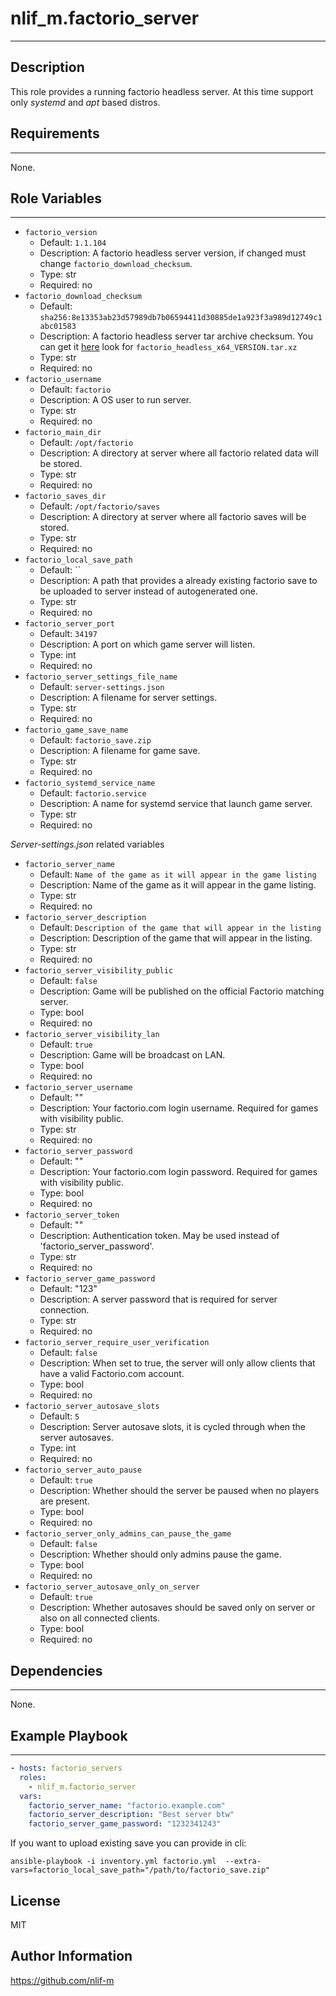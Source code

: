 # **nlif_m.factorio_server**
------------

## Description

This role provides a running factorio headless server.
At this time support only *systemd* and *apt* based distros.

## Requirements
------------

None.

## Role Variables
--------------

- `factorio_version`
  - Default: `1.1.104`
  - Description: A factorio headless server version, if changed must change `factorio_download_checksum`.
  - Type: str
  - Required: no
- `factorio_download_checksum`
  - Default: `sha256:8e13353ab23d57989db7b06594411d30885de1a923f3a989d12749c1abc01583`
  - Description: A factorio headless server tar archive checksum. You can get it [here](https://www.factorio.com/download/sha256sums) look for `factorio_headless_x64_VERSION.tar.xz`
  - Type: str
  - Required: no
- `factorio_username`
  - Default: `factorio`
  - Description: A OS user to run server.
  - Type: str
  - Required: no
- `factorio_main_dir`
  - Default: `/opt/factorio`
  - Description: A directory at server where all factorio related data will be stored.
  - Type: str
  - Required: no
- `factorio_saves_dir`
  - Default: `/opt/factorio/saves`
  - Description: A directory at server where all factorio saves will be stored.
  - Type: str
  - Required: no
- `factorio_local_save_path`
  - Default: ``
  - Description: A path that provides a already existing factorio save to be uploaded to server instead of autogenerated one.
  - Type: str
  - Required: no
- `factorio_server_port`
  - Default: `34197`
  - Description: A port on which game server will listen.
  - Type: int
  - Required: no
- `factorio_server_settings_file_name`
  - Default: `server-settings.json`
  - Description: A filename for server settings.
  - Type: str
  - Required: no
- `factorio_game_save_name`
  - Default: `factorio_save.zip`
  - Description: A filename for game save.
  - Type: str
  - Required: no
- `factorio_systemd_service_name`
  - Default: `factorio.service`
  - Description: A name for systemd service that launch game server.
  - Type: str
  - Required: no

*Server-settings.json* related variables

- `factorio_server_name`
  - Default: `Name of the game as it will appear in the game listing`
  - Description: Name of the game as it will appear in the game listing.
  - Type: str
  - Required: no
- `factorio_server_description`
  - Default: `Description of the game that will appear in the listing`
  - Description: Description of the game that will appear in the listing.
  - Type: str
  - Required: no
- `factorio_server_visibility_public`
  - Default: `false`
  - Description: Game will be published on the official Factorio matching server.
  - Type: bool
  - Required: no
- `factorio_server_visibility_lan`
  - Default: `true`
  - Description: Game will be broadcast on LAN.
  - Type: bool
  - Required: no
- `factorio_server_username`
  - Default: ""
  - Description: Your factorio.com login username. Required for games with visibility public.
  - Type: str
  - Required: no
- `factorio_server_password`
  - Default: ""
  - Description: Your factorio.com login password. Required for games with visibility public.
  - Type: bool
  - Required: no
- `factorio_server_token`
  - Default: ""
  - Description: Authentication token. May be used instead of 'factorio_server_password'.
  - Type: str
  - Required: no
- `factorio_server_game_password`
  - Default: "123"
  - Description: A server password that is required for server connection.
  - Type: str
  - Required: no
- `factorio_server_require_user_verification`
  - Default: `false`
  - Description: When set to true, the server will only allow clients that have a valid Factorio.com account.
  - Type: bool
  - Required: no
- `factorio_server_autosave_slots`
  - Default: `5`
  - Description: Server autosave slots, it is cycled through when the server autosaves.
  - Type: int
  - Required: no
- `factorio_server_auto_pause`
  - Default: `true`
  - Description: Whether should the server be paused when no players are present.
  - Type: bool
  - Required: no
- `factorio_server_only_admins_can_pause_the_game`
  - Default: `false`
  - Description: Whether should only admins pause the game.
  - Type: bool
  - Required: no
- `factorio_server_autosave_only_on_server`
  - Default: `true`
  - Description: Whether autosaves should be saved only on server or also on all connected clients.
  - Type: bool
  - Required: no

## Dependencies
------------

None.

## Example Playbook
----------------
```yml
- hosts: factorio_servers
  roles:
    - nlif_m.factorio_server
  vars:
    factorio_server_name: "factorio.example.com"
    factorio_server_description: "Best server btw"
    factorio_server_game_password: "1232341243"
```

If you want to upload existing save you can provide in cli:
```shell
ansible-playbook -i inventory.yml factorio.yml  --extra-vars=factorio_local_save_path="/path/to/factorio_save.zip"
```

License
-------

MIT

Author Information
------------------

https://github.com/nlif-m
